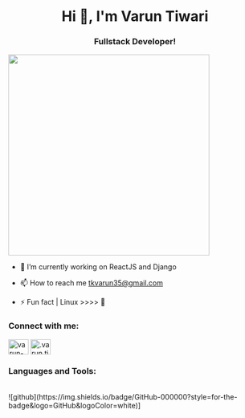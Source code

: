 <h1 align="center">Hi 👋, I'm Varun Tiwari</h1>
<h3 align="center">Fullstack Developer!</h3>
<img align = "right alt = "coding" width = "400" src = "https://media.giphy.com/media/mYhd1NHQkHmZLiqN7M/giphy.gif">

- 🔭 I’m currently working on ReactJS and Django

- 📫 How to reach me tkvarun35@gmail.com

- ⚡ Fun fact | Linux >>>> 🙂

<h3 align="left">Connect with me:</h3>
<p align="left">
<a href="https://www.linkedin.com/in/varun-kumar-tiwari-246981204/" target="blank"><img align="center" src="https://cdn-icons-png.flaticon.com/512/174/174857.png" alt="varun-kumar-tiwari-246981204" height="30" width="40" /></a>
<a href="https://www.instagram.com/varun.tiiwari/" target="blank"><img align="center" src="https://raw.githubusercontent.com/rahuldkjain/github-profile-readme-generator/master/src/images/icons/Social/instagram.svg" alt=".varun.tiiwari" height="30" width="40" /></a>
</p>
<h3 align="left">Languages and Tools:</h3>
<br>
![github](https://img.shields.io/badge/GitHub-000000?style=for-the-badge&logo=GitHub&logoColor=white)]

